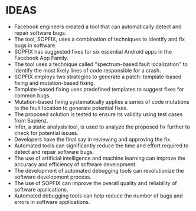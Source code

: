# IDEAS
* Facebook engineers created a tool that can automatically detect and repair software bugs.
* The tool, SOPFIX, uses a combination of techniques to identify and fix bugs in software.
* SOPFIX has suggested fixes for six essential Android apps in the Facebook App Family.
* The tool uses a technique called "spectrum-based fault localization" to identify the most likely lines of code responsible for a crash.
* SOPFIX employs two strategies to generate a patch: template-based fixing and mutation-based fixing.
* Template-based fixing uses predefined templates to suggest fixes for common bugs.
* Mutation-based fixing systematically applies a series of code mutations to the fault location to generate potential fixes.
* The proposed solution is tested to ensure its validity using test cases from Sapienz.
* Infer, a static analysis tool, is used to analyze the proposed fix further to check for potential issues.
* Developers have the final say in reviewing and approving the fix.
* Automated tools can significantly reduce the time and effort required to detect and repair software bugs.
* The use of artificial intelligence and machine learning can improve the accuracy and efficiency of software development.
* The development of automated debugging tools can revolutionize the software development process.
* The use of SOPFIX can improve the overall quality and reliability of software applications.
* Automated debugging tools can help reduce the number of bugs and errors in software applications.
